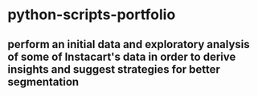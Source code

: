 # python-scripts-portfolio
 ## perform an initial data and exploratory analysis of some of Instacart's data in order to derive insights and suggest strategies for better segmentation
 
